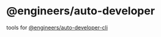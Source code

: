 # @engineers/auto-developer

tools for [@engineers/auto-developer-cli](https://www.npmjs.com/package/@engineers/auto-developer-cli)

